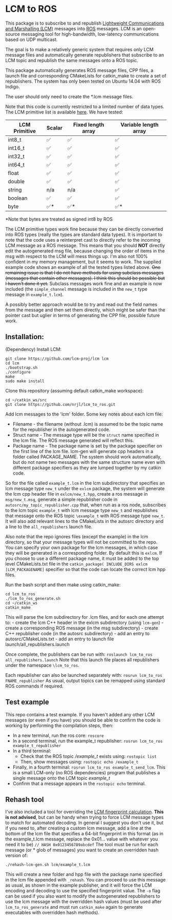 # LCM to ROS

This package is to subscribe to and republish [Lightweight Communications and Marshalling (LCM)](https://lcm-proj.github.io/) messages into [ROS](http://wiki.ros.org/) messages. LCM is an open-source messaging tool for high-bandwidth, low-latency communications based on UDP multicast.

The goal is to make a relatively generic system that requires only LCM message files and automatically generate republishers that subscribe to an LCM topic and republish the same messages onto a ROS topic.

This package automatically generates ROS message files, CPP files, a launch file and corresponding CMakeLists for catkin_make to create a set of republishers. The system has only been tested on Ubuntu 14.04 with ROS Indigo.

The user should only need to create the \*.lcm message files.

Note that this code is currently restricted to a limited number of data types. The LCM primitive list is available [here](https://lcm-proj.github.io/type_specification.html#type_specification_primitives). We have tested:

| LCM Primitive | Scalar | Fixed length array | Variable length array |
| --- | --- | --- | --- |
| int8_t | :white_check_mark: | :white_check_mark: | :white_check_mark: |
| int16_t | :white_check_mark: | :white_check_mark: | :white_check_mark: |
| int32_t | :white_check_mark: | :white_check_mark: | :white_check_mark: |
| int64_t | :white_check_mark: | :white_check_mark: | :white_check_mark: |
| float | :white_check_mark: | :white_check_mark: | :white_check_mark: |
| double | :white_check_mark: | :white_check_mark: | :white_check_mark: |
| string | n/a | n/a | :white_check_mark: |
| boolean | :white_check_mark: | :white_check_mark: | :white_check_mark: |
| byte | :white_check_mark:* | :white_check_mark:* | :white_check_mark:* |
*Note that bytes are treated as signed int8 by ROS

The LCM primitive types work fine because they can be directly converted into ROS types (really the types are standard data types). It is important to note that the code uses a reinterpret cast to directly refer to the incoming LCM message as a ROS message. This means that you should **NOT** directly edit the autogenerated msg file, because changing the order of items in the msg with respect to the LCM will mess things up. I'm also not 100% confident in my memory management, but it seems to work. The supplied example code shows an example of all the tested types listed above. ~~One remaining issue is that I do not have methods for using subclass messages (messages that contain other messages). I think this should be possible but I haven't done it yet.~~ Subclass messages work fine and an example is now included (the `simple_channel` message is included in the `new_t` type message in `example_t.lcm`).

A possibly better approach would be to try and read out the field names from the message and then set them directly, which might be safer than the pointer cast but uglier in terms of generating the CPP file, possible future work.


## Installation:

(Dependency) Install LCM:
```
git clone https://github.com/lcm-proj/lcm lcm
cd lcm
./bootstrap.sh
./configure
make
sudo make install
```

Clone this repository (assuming default catkin_make workspace):
```
cd ~/catkin_ws/src
git clone https://github.com/nrjl/lcm_to_ros.git
```

Add lcm messages to the 'lcm' folder. Some key notes about each lcm file:
*   Filename - the filename (without .lcm) is assumed to be the topic name for the republisher in the autogenerated code.
*   Struct name - The message type will be the `struct` name specified in the lcm file. The ROS message generated will reflect this.
*   Package name - The package name is set by the package specifier on the first line of the lcm file. lcm-gen will generate cpp headers in a folder called PACKAGE_NAME. The system should work automatically, but do not name two messages with the same structure name even with different package specifiers as they are lumped together by my catkin code.

So for the file called `example_t.lcm` in the lcm subdirectory that specifies an lcm message type `new_t` under the `exlcm` package, the system will generate the lcm cpp header file in `exlcm/new_t.hpp`, create a ros message in `msg/new_t.msg`, generate a simple republisher code in `autosrc/my_topic_republisher.cpp` that, when run as a ros node, subscribes to the lcm topic `example_t` with lcm message type `new_t` and republishes that message onto the ROS topic `\example_t` with ROS message type `new_t`. It will also add relevant lines to the CMakeLists in the autosrc directory and a line to the `all_republishers` launch file.

Also note that the repo ignores files (except the example) in the lcm directory, so that your message types will not be committed to the repo. You can specify your own package for the lcm messages, in which case they will be generated in a corresponding folder. By default this is `exlcm`. If you choose to use a different package name, it must be added to the top level CMakeLists.txt file in the `catkin_package( INCLUDE_DIRS exlcm [LCM_PACKAGENAME]` specifier so that the code can locate the correct lcm hpp files.

Run the bash script and then make using catkin_make:
```
cd lcm_to_ros
./lcm_to_ros_generate.sh
cd ~/catkin_ws
catkin_make
```

This will parse the lcm subdirectory for .lcm files, and for each one attempt to:
    - create the lcm C++ header in the exlcm subdirectory (using `lcm-gen`)
    - create a corresponding ROS message (in the msg subdirectory)
    - create C++ republisher code (in the autosrc subdirectory)
    - add an entry to autosrc/CMakeLists.txt
    - add an entry to launch file launch/all_republishers.launch


Once complete, the publishers can be run with:
`roslaunch lcm_to_ros all_republishers.launch`
Note that this launch file places all republishers under the namespace `\lcm_to_ros`.

Each republisher can also be launched separately with:
`rosrun lcm_to_ros FNAME_republisher`
As usual, output topics can be remapped using standard ROS commands if required.

## Test example
This repo contains a test example. If you haven't added any other LCM messages (or even if you have) you should be able to confirm the code is working by performing the compilation steps, then:
* In a new terminal, run the ros core: `roscore`
* In a second terminal, run the example_t republisher: `rosrun lcm_to_ros example_t_republisher`
* In a third terminal: 
    * Check that the ROS topic */example_t* exists using: `rostopic list`
    * Then, show messages using: `rostopic echo /example_t`
* Finally, in a fourth terminal: `rosrun lcm_to_ros example_t_send_lcm`. This is a small LCM-only (no ROS dependencies) program that publishes a single message onto the LCM topic *example_t*
* Confirm that a message appears in the `rostopic echo` terminal.

## Rehash tool
I've also included a tool for overriding the [LCM fingerprint calculation](https://lcm-proj.github.io/type_specification.html). **This is not advised**, but can be handy when trying to force LCM message types to match for automated decoding. In general I suggest you don't use it, but if you need to, after creating a custom lcm message, add a line at the bottom of the lcm file that specifies a 64-bit fingerprint in this format (as in the example_t.lcm message, replace the 0x01... value with whatever you need it to be) `// HASH 0x0123456789abcdef`
The tool must be run for each message (or * glob of messages) you want to create an overridden hash version of:
```
./rehash-lcm-gen.sh lcm/example_t.lcm
```
This will create a new folder and hpp file with the package name specified in the lcm file appended with `_rehash`. You can proceed to use this message as usual, as shown in the example publisher, and it will force the LCM encoding and decoding to use the specified fingerprint value. The `-o` flag can be used if you also want to modify the autogenerated republishers to use the lcm message with the overridden hash values (must be used after `lcm_to_ros_generate` and must run `catkin_make` again to generate executables with overridden hash methods).
